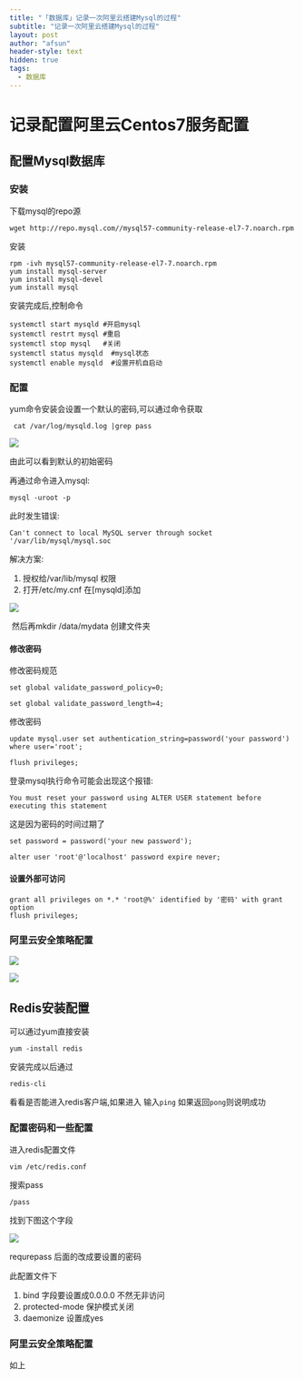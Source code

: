 ```yaml
---
title: "「数据库」记录一次阿里云搭建Mysql的过程"
subtitle: "记录一次阿里云搭建Mysql的过程"
layout: post
author: "afsun"
header-style: text
hidden: true
tags:
  - 数据库
---
```

# 记录配置阿里云Centos7服务配置

## 配置Mysql数据库

### 安装

下载mysql的repo源

```shell
wget http://repo.mysql.com//mysql57-community-release-el7-7.noarch.rpm
```

安装

```shell
rpm -ivh mysql57-community-release-el7-7.noarch.rpm
yum install mysql-server
yum install mysql-devel
yum install mysql
```

安装完成后,控制命令

```shell
systemctl start mysqld #开启mysql
systemctl restrt mysql #重启
systemctl stop mysql   #关闭
systemctl status mysqld  #mysql状态
systemctl enable mysqld  #设置开机自启动
```

### 配置

yum命令安装会设置一个默认的密码,可以通过命令获取

```shell
 cat /var/log/mysqld.log |grep pass
```

![](https://tuchuansun.oss-cn-hangzhou.aliyuncs.com/20190908134017.png)

由此可以看到默认的初始密码

再通过命令进入mysql:

```
mysql -uroot -p 
```

此时发生错误:

`Can't connect to local MySQL server through socket '/var/lib/mysql/mysql.soc`

解决方案:

1. 授权给/var/lib/mysql 权限
2. 打开/etc/my.cnf 在[mysqld]添加

![](https://tuchuansun.oss-cn-hangzhou.aliyuncs.com/20190908140400.png)

​		然后再mkdir /data/mydata 创建文件夹

#### 修改密码

修改密码规范

```mysql
set global validate_password_policy=0; 

set global validate_password_length=4;
```

修改密码

```mysql
update mysql.user set authentication_string=password('your password') where user='root';

flush privileges;
```

登录mysql执行命令可能会出现这个报错:

 `You must reset your password using ALTER USER statement before executing this statement`

这是因为密码的时间过期了

```mysql
set password = password('your new password');

alter user 'root'@'localhost' password expire never;
```

#### 设置外部可访问

```mysql
grant all privileges on *.* 'root@%' identified by '密码' with grant option
flush privileges;
```

### 阿里云安全策略配置

![](https://tuchuansun.oss-cn-hangzhou.aliyuncs.com/20190908141630.png)

![](https://tuchuansun.oss-cn-hangzhou.aliyuncs.com/20190908141719.png)

## Redis安装配置

可以通过yum直接安装

```shell
yum -install redis
```

安装完成以后通过 

```shell
redis-cli 
```

看看是否能进入redis客户端,如果进入 输入`ping` 如果返回`pong`则说明成功

### 配置密码和一些配置

进入redis配置文件

```shell
vim /etc/redis.conf
```

搜索pass

```shell
/pass
```

找到下图这个字段

![](https://tuchuansun.oss-cn-hangzhou.aliyuncs.com/20190908142310.png)

requrepass 后面的改成要设置的密码

此配置文件下

1. bind 字段要设置成0.0.0.0 不然无非访问
2. protected-mode 保护模式关闭
3. daemonize 设置成yes 

### 阿里云安全策略配置

如上

